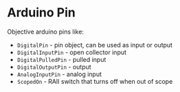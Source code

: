 # Arduino Pin

Objective arduino pins like:
- `DigitalPin` - pin object, can be used as input or output
- `DigitalInputPin` - open collector input
- `DigitalPulledPin` - pulled input
- `DigitalOutputPin` - output
- `AnalogInputPin` - analog input
- `ScopedOn` - RAII switch that turns off when out of scope
